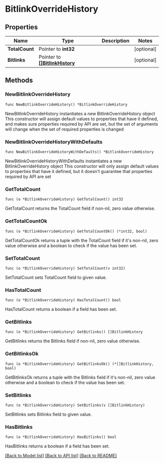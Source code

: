 # BitlinkOverrideHistory

## Properties

Name | Type | Description | Notes
------------ | ------------- | ------------- | -------------
**TotalCount** | Pointer to **int32** |  | [optional] 
**Bitlinks** | Pointer to [**[]BitlinkHistory**](BitlinkHistory.md) |  | [optional] 

## Methods

### NewBitlinkOverrideHistory

`func NewBitlinkOverrideHistory() *BitlinkOverrideHistory`

NewBitlinkOverrideHistory instantiates a new BitlinkOverrideHistory object
This constructor will assign default values to properties that have it defined,
and makes sure properties required by API are set, but the set of arguments
will change when the set of required properties is changed

### NewBitlinkOverrideHistoryWithDefaults

`func NewBitlinkOverrideHistoryWithDefaults() *BitlinkOverrideHistory`

NewBitlinkOverrideHistoryWithDefaults instantiates a new BitlinkOverrideHistory object
This constructor will only assign default values to properties that have it defined,
but it doesn't guarantee that properties required by API are set

### GetTotalCount

`func (o *BitlinkOverrideHistory) GetTotalCount() int32`

GetTotalCount returns the TotalCount field if non-nil, zero value otherwise.

### GetTotalCountOk

`func (o *BitlinkOverrideHistory) GetTotalCountOk() (*int32, bool)`

GetTotalCountOk returns a tuple with the TotalCount field if it's non-nil, zero value otherwise
and a boolean to check if the value has been set.

### SetTotalCount

`func (o *BitlinkOverrideHistory) SetTotalCount(v int32)`

SetTotalCount sets TotalCount field to given value.

### HasTotalCount

`func (o *BitlinkOverrideHistory) HasTotalCount() bool`

HasTotalCount returns a boolean if a field has been set.

### GetBitlinks

`func (o *BitlinkOverrideHistory) GetBitlinks() []BitlinkHistory`

GetBitlinks returns the Bitlinks field if non-nil, zero value otherwise.

### GetBitlinksOk

`func (o *BitlinkOverrideHistory) GetBitlinksOk() (*[]BitlinkHistory, bool)`

GetBitlinksOk returns a tuple with the Bitlinks field if it's non-nil, zero value otherwise
and a boolean to check if the value has been set.

### SetBitlinks

`func (o *BitlinkOverrideHistory) SetBitlinks(v []BitlinkHistory)`

SetBitlinks sets Bitlinks field to given value.

### HasBitlinks

`func (o *BitlinkOverrideHistory) HasBitlinks() bool`

HasBitlinks returns a boolean if a field has been set.


[[Back to Model list]](../README.md#documentation-for-models) [[Back to API list]](../README.md#documentation-for-api-endpoints) [[Back to README]](../README.md)


